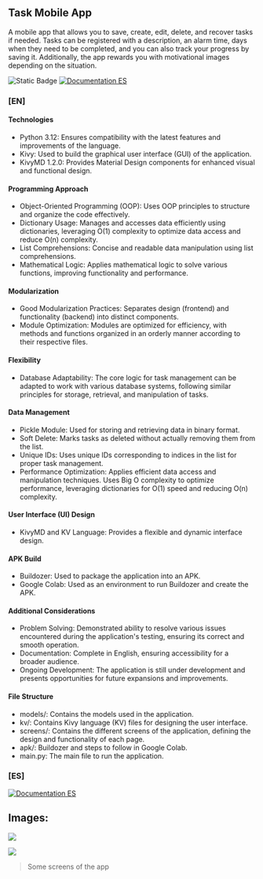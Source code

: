 ## Task Mobile App
A mobile app that allows you to save, create, edit, delete, and recover tasks if needed. Tasks can be registered with a description, an alarm time, days when they need to be completed, and you can also track your progress by saving it. Additionally, the app rewards you with motivational images depending on the situation.

![Static Badge](https://img.shields.io/badge/Documentation-EN-blue) [![Documentation ES](https://img.shields.io/badge/Documentation-ES-green)]([https://your-username.github.io/your-repo/es/](https://github.com/LucasCallamullo/APP-Mobile-in-Python/blob/main/Read_es.md))

### [EN]
#### Technologies
* Python 3.12: Ensures compatibility with the latest features and improvements of the language.
* Kivy: Used to build the graphical user interface (GUI) of the application.
* KivyMD 1.2.0: Provides Material Design components for enhanced visual and functional design.

#### Programming Approach
* Object-Oriented Programming (OOP): Uses OOP principles to structure and organize the code effectively.
* Dictionary Usage: Manages and accesses data efficiently using dictionaries, leveraging O(1) complexity to optimize data access and reduce O(n) complexity.
* List Comprehensions: Concise and readable data manipulation using list comprehensions.
* Mathematical Logic: Applies mathematical logic to solve various functions, improving functionality and performance.

#### Modularization
* Good Modularization Practices: Separates design (frontend) and functionality (backend) into distinct components.
* Module Optimization: Modules are optimized for efficiency, with methods and functions organized in an orderly manner according to their respective files.

#### Flexibility
* Database Adaptability: The core logic for task management can be adapted to work with various database systems, following similar principles for storage, retrieval, and manipulation of tasks.

#### Data Management
* Pickle Module: Used for storing and retrieving data in binary format.
* Soft Delete: Marks tasks as deleted without actually removing them from the list.
* Unique IDs: Uses unique IDs corresponding to indices in the list for proper task management.
* Performance Optimization: Applies efficient data access and manipulation techniques. Uses Big O complexity to optimize performance, leveraging dictionaries for O(1) speed and reducing O(n) complexity.

#### User Interface (UI) Design
* KivyMD and KV Language: Provides a flexible and dynamic interface design.

#### APK Build
* Buildozer: Used to package the application into an APK.
* Google Colab: Used as an environment to run Buildozer and create the APK.

#### Additional Considerations
* Problem Solving: Demonstrated ability to resolve various issues encountered during the application's testing, ensuring its correct and smooth operation.
* Documentation: Complete in English, ensuring accessibility for a broader audience.
* Ongoing Development: The application is still under development and presents opportunities for future expansions and improvements.

#### File Structure
* models/: Contains the models used in the application.
* kv/: Contains Kivy language (KV) files for designing the user interface.
* screens/: Contains the different screens of the application, defining the design and functionality of each page.
* apk/: Buildozer and steps to follow in Google Colab.
* main.py: The main file to run the application.

### [ES]
[![Documentation ES](https://img.shields.io/badge/Documentation-ES-green)]([https://your-username.github.io/your-repo/es/](https://github.com/LucasCallamullo/APP-Mobile-in-Python/blob/main/Read_es.md))


## Images:
![](https://i.pinimg.com/736x/79/86/9d/79869d5f18a93398ca1dcfe3d1328db9.jpg)

![](https://i.pinimg.com/736x/3c/e4/e8/3ce4e8e3d04458fbca7cec7e7d385edf.jpg)

> Some screens of the app
